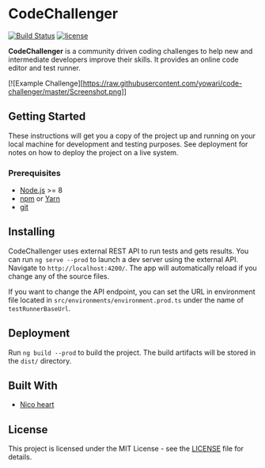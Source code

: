 # CodeChallenger

[![Build Status][s1]][tr] [![license][s2]][li]

[s1]: https://travis-ci.org/yowari/code-challenger.svg?branch=master
[s2]: https://img.shields.io/badge/license-MIT-green.svg

[tr]: https://travis-ci.org/yowari/code-challenger
[li]: LICENSE

**CodeChallenger** is a community driven coding challenges to help new and
intermediate developers improve their skills. It provides an online code editor
and test runner.

[![Example Challenge][https://raw.githubusercontent.com/yowari/code-challenger/master/Screenshot.png]]

## Getting Started

These instructions will get you a copy of the project up and running on your
local machine for development and testing purposes. See deployment for notes on
how to deploy the project on a live system.

### Prerequisites

- [Node.js][no] >= 8
- [npm][np] or [Yarn][ya]
- [git][gi]

[no]: https://nodejs.org
[np]: https://www.npmjs.com
[ya]: https://yarnpkg.com
[gi]: https://git-scm.com

## Installing

CodeChallenger uses external REST API to run tests and gets results. You can
run `ng serve --prod` to launch a dev server using the external API. Navigate to
`http://localhost:4200/`. The app will automatically reload if you change any of
the source files.

If you want to change the API endpoint, you can set the URL in environment file
located in `src/environments/environment.prod.ts` under the name of
`testRunnerBaseUrl`.

## Deployment

Run `ng build --prod` to build the project. The build artifacts will be stored
in the `dist/` directory.

## Built With

- [Nico heart][ni]

[ni]: https://imgur.com/a/b05n4En

## License

This project is licensed under the MIT License - see the [LICENSE][li] file for
details.

[li]: LICENSE
